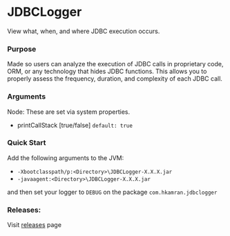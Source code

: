 # JDBCLogger
View what, when, and where JDBC execution occurs.

### Purpose
Made so users can analyze the execution of JDBC calls in proprietary code, ORM, or any technology that hides JDBC functions.
This allows you to properly assess the frequency, duration, and complexity of each JDBC call.

### Arguments
Node: These are set via system properties.

- printCallStack [true/false] `default: true`

### Quick Start
Add the following arguments to the JVM:

- `-Xbootclasspath/p:<Directory>\JDBCLogger-X.X.X.jar`
- `-javaagent:<Directory>\JDBCLogger-X.X.X.jar`

and then set your logger to `DEBUG` on the package `com.hkamran.jdbclogger`

### Releases:
Visit [releases](http://hkamran.info/projects/jdbclogger/releases) page
	
	
